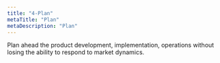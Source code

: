 ```yaml
---
title: "4-Plan"
metaTitle: "Plan"
metaDescription: "Plan"
---
```


Plan ahead the product development, implementation, operations without losing the ability to respond to market dynamics.
